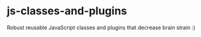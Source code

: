 js-classes-and-plugins
======================

Robust reusable JavaScript classes and plugins that decrease brain strain :)